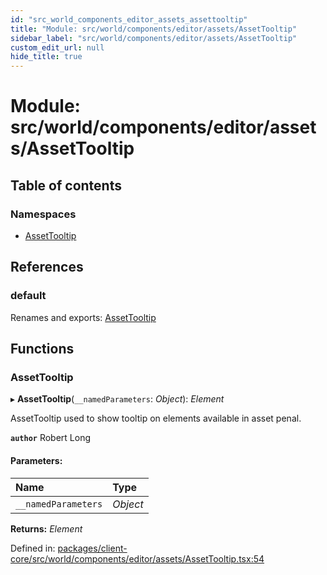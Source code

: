 ```yaml
---
id: "src_world_components_editor_assets_assettooltip"
title: "Module: src/world/components/editor/assets/AssetTooltip"
sidebar_label: "src/world/components/editor/assets/AssetTooltip"
custom_edit_url: null
hide_title: true
---
```


# Module: src/world/components/editor/assets/AssetTooltip

## Table of contents

### Namespaces

- [AssetTooltip](src_world_components_editor_assets_assettooltip.assettooltip.md)

## References

### default

Renames and exports: [AssetTooltip](src_world_components_editor_assets_assettooltip.md#assettooltip)

## Functions

### AssetTooltip

▸ **AssetTooltip**(`__namedParameters`: *Object*): *Element*

AssetTooltip used to show tooltip on elements available in asset penal.

**`author`** Robert Long

#### Parameters:

Name | Type |
:------ | :------ |
`__namedParameters` | *Object* |

**Returns:** *Element*

Defined in: [packages/client-core/src/world/components/editor/assets/AssetTooltip.tsx:54](https://github.com/xr3ngine/xr3ngine/blob/673ad6a5f/packages/client-core/src/world/components/editor/assets/AssetTooltip.tsx#L54)
